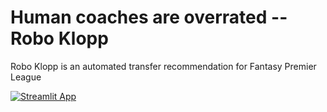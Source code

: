 # Human coaches are overrated -- Robo Klopp

Robo Klopp is an automated transfer recommendation for Fantasy Premier League

[![Streamlit App](https://static.streamlit.io/badges/streamlit_badge_black_white.svg)](https://share.streamlit.io/pizzato/roboklopp/main/Robo_Klopp_Main.py)
